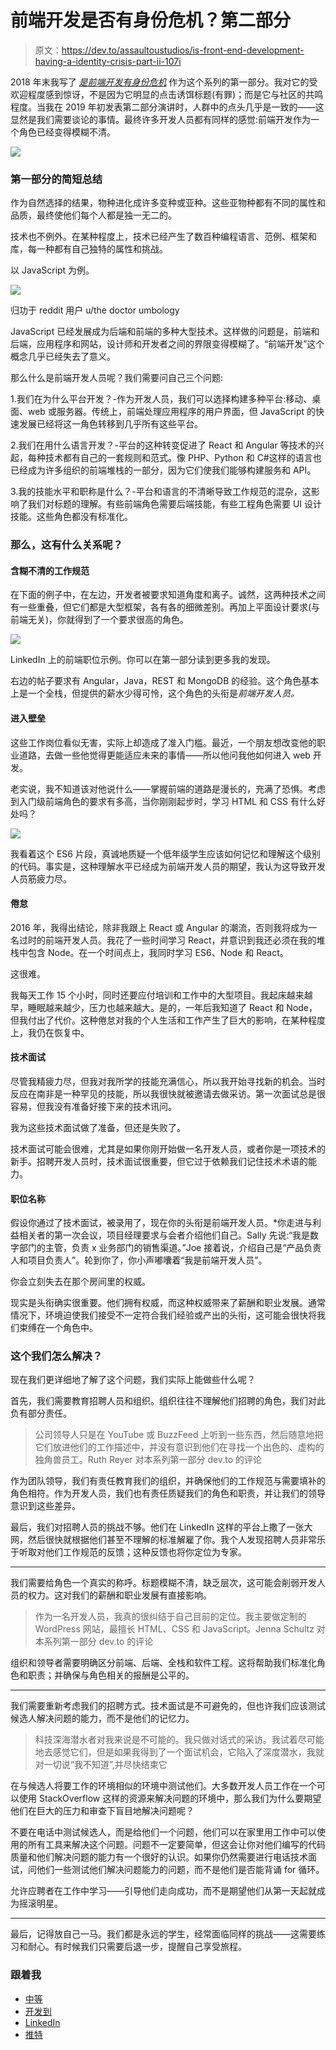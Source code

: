 # 前端开发是否有身份危机？第二部分

> 原文：<https://dev.to/assaultoustudios/is-front-end-development-having-a-identity-crisis-part-ii-107i>

2018 年末我写了 [*是前端开发有身份危机*](https://hackernoon.com/is-front-end-development-having-an-identity-crisis-2dfcc5951192) 作为这个系列的第一部分。我对它的受欢迎程度感到惊讶，不是因为它明显的点击诱饵标题(有罪)；而是它与社区的共鸣程度。当我在 2019 年初发表第二部分演讲时，人群中的点头几乎是一致的——这显然是我们需要谈论的事情。最终许多开发人员都有同样的感觉:前端开发作为一个角色已经变得模糊不清。

[![](img/a50d104c12d6012f0af7e9850447ba7d.png)](https://res.cloudinary.com/practicaldev/image/fetch/s--LdGMzg50--/c_limit%2Cf_auto%2Cfl_progressive%2Cq_auto%2Cw_880/https://cdn-images-1.medium.com/max/800/1%2ACghLMb5sCmcWrFsbnCAIOg.jpeg)

### 第一部分的简短总结

作为自然选择的结果，物种进化成许多变种或亚种。这些亚物种都有不同的属性和品质，最终使他们每个人都是独一无二的。

技术也不例外。在某种程度上，技术已经产生了数百种编程语言、范例、框架和库，每一种都有自己独特的属性和挑战。

以 JavaScript 为例。

[![](img/8c55813f4ef63c9070e431223a3cc9ac.png)](https://res.cloudinary.com/practicaldev/image/fetch/s--FP_UbXgs--/c_limit%2Cf_auto%2Cfl_progressive%2Cq_auto%2Cw_880/https://cdn-images-1.medium.com/max/800/1%2A7xr9moqDLrdDYJFCFDXnYw.jpeg)

归功于 reddit 用户 u/the doctor umbology

JavaScript 已经发展成为后端和前端的多种大型技术。这样做的问题是，前端和后端，应用程序和网站，设计师和开发者之间的界限变得模糊了。“前端开发”这个概念几乎已经失去了意义。

那么什么是前端开发人员呢？我们需要问自己三个问题:

1.我们在为什么平台开发？-作为开发人员，我们可以选择构建多种平台:移动、桌面、web 或服务器。传统上，前端处理应用程序的用户界面，但 JavaScript 的快速发展已经将这一角色转移到几乎所有这些平台。

2.我们在用什么语言开发？-平台的这种转变促进了 React 和 Angular 等技术的兴起，每种技术都有自己的一套规则和范式。像 PHP、Python 和 C#这样的语言也已经成为许多组织的前端堆栈的一部分，因为它们使我们能够构建服务和 API。

3.我的技能水平和职称是什么？-平台和语言的不清晰导致工作规范的混杂，这影响了我们对标题的理解。有些前端角色需要后端技能，有些工程角色需要 UI 设计技能。这些角色都没有标准化。

### 那么，这有什么关系呢？

#### 含糊不清的工作规范

在下面的例子中，在左边，开发者被要求知道角度和离子。诚然，这两种技术之间有一些重叠，但它们都是大型框架，各有各的细微差别。再加上平面设计要求(与前端无关)，你就得到了一个要求很高的角色。

[![](img/c32428330b663c01f44c390458bc7c6b.png)](https://res.cloudinary.com/practicaldev/image/fetch/s--ajU0bq54--/c_limit%2Cf_auto%2Cfl_progressive%2Cq_auto%2Cw_880/https://cdn-images-1.medium.com/max/800/1%2Ao7olllyklODihvuRd-0DNA.jpeg)

LinkedIn 上的前端职位示例。你可以在第一部分读到更多我的发现。

右边的帖子要求有 Angular，Java，REST 和 MongoDB 的经验。这个角色基本上是一个全栈，但提供的薪水少得可怜，这个角色的头衔是*前端开发人员。*

#### 进入壁垒

这些工作岗位看似无害，实际上却造成了准入门槛。最近，一个朋友想改变他的职业道路，去做一些他觉得更能适应未来的事情——所以他问我他如何进入 web 开发。

老实说，我不知道该对他说什么——掌握前端的道路是漫长的，充满了恐惧。考虑到入门级前端角色的要求有多高，当你刚刚起步时，学习 HTML 和 CSS 有什么好处吗？

[![](img/4bce0b908b89c4597be0f2c16aac9fcf.png)](https://res.cloudinary.com/practicaldev/image/fetch/s--_OlnvCEw--/c_limit%2Cf_auto%2Cfl_progressive%2Cq_auto%2Cw_880/https://cdn-images-1.medium.com/max/800/1%2ANSeeAcAhslCusHUVcEIGyw.png)

我看着这个 ES6 片段，真诚地质疑一个低年级学生应该如何记忆和理解这个级别的代码。事实是，这种理解水平已经成为前端开发人员的期望，我认为这导致开发人员筋疲力尽。

#### 倦怠

2016 年，我得出结论，除非我跟上 React 或 Angular 的潮流，否则我将成为一名过时的前端开发人员。我花了一些时间学习 React，并意识到我还必须在我的堆栈中包含 Node。在一个时间点上，我同时学习 ES6、Node 和 React。

这很难。

我每天工作 15 个小时，同时还要应付培训和工作中的大型项目。我起床越来越早，睡眠越来越少，压力也越来越大。是的，一年后我知道了 React 和 Node，但我付出了代价。这种倦怠对我的个人生活和工作产生了巨大的影响，在某种程度上，我仍在恢复中。

#### 技术面试

尽管我精疲力尽，但我对我所学的技能充满信心，所以我开始寻找新的机会。当时反应在南非是一种罕见的技能，所以我很快就被邀请去做采访。第一次面试总是很容易，但我没有准备好接下来的技术讯问。

我为这些技术面试做了准备，但还是失败了。

技术面试可能会很难，尤其是如果你刚开始做一名开发人员，或者你是一项技术的新手。招聘开发人员时，技术面试很重要，但它过于依赖我们记住技术术语的能力。

#### 职位名称

假设你通过了技术面试，被录用了，现在你的头衔是前端开发人员。*你走进与利益相关者的第一次会议，项目经理要求与会者介绍他们自己。Sally 先说:“我是数字部门的主管，负责 x 业务部门的销售渠道。”Joe 接着说，介绍自己是“产品负责人和项目负责人”。轮到你了，你小声嘟囔着“我是前端开发人员”。

你会立刻失去在那个房间里的权威。

现实是头衔确实很重要。他们拥有权威，而这种权威带来了薪酬和职业发展。通常情况下，环境迫使我们接受不一定符合我们经验或产出的头衔，这可能会很快将我们束缚在一个角色中。

### 这个我们怎么解决？

现在我们更详细地了解了这个问题，我们实际上能做些什么呢？

首先，我们需要教育招聘人员和组织。组织往往不理解他们招聘的角色，我们对此负有部分责任。

> 公司领导人只是在 YouTube 或 BuzzFeed 上听到一些东西，然后随意地把它们放进他们的工作描述中，并没有意识到他们在寻找一个出色的、虚构的独角兽员工。Ruth Reyer 对本系列第一部分 dev.to 的评论

作为团队领导，我们有责任教育我们的组织，并确保他们的工作规范与需要填补的角色相符。作为开发人员，我们也有责任质疑我们的角色和职责，并让我们的领导意识到这些差异。

最后，我们对招聘人员的挑战不够。他们在 LinkedIn 这样的平台上撒了一张大网，然后很快就根据他们甚至不理解的标准解雇了你。我个人发现招聘人员非常乐于听取对他们工作规范的反馈；这种反馈也将你定位为专家。

* * *

我们需要给角色一个真实的称呼。标题模糊不清，缺乏层次，这可能会削弱开发人员的权力。这对我们的薪酬和职业发展有直接影响。

> 作为一名开发人员，我真的很纠结于自己目前的定位。我主要做定制的 WordPress 网站，最擅长 HTML、CSS 和 JavaScript。Jenna Schultz 对本系列第一部分 dev.to 的评论

组织和领导者需要明确区分前端、后端、全栈和软件工程。这将帮助我们标准化角色和职责；并确保与角色相关的报酬是公平的。

* * *

我们需要重新考虑我们的招聘方式。技术面试是不可避免的，但也许我们应该测试候选人解决问题的能力，而不是他们的记忆力。

> 科技深海潜水者对我来说是不可能的。我只做对话式的采访。我试着尽可能地去感觉它们，但是如果我得到了一个面试机会，它陷入了深度潜水，我就对一切说“我不知道”,并尽快结束它

在与候选人将要工作的环境相似的环境中测试他们。大多数开发人员工作在一个可以使用 StackOverflow 这样的资源来解决问题的环境中，那么我们为什么要期望他们在巨大的压力和审查下盲目地解决问题呢？

不要在电话中测试候选人，而是给他们一个问题，他们可以在家里用工作中可以使用的所有工具来解决这个问题。问题不一定要简单，但这会让你对他们编写的代码质量和他们解决问题的能力有一个很好的认识。如果你仍然需要进行电话技术面试，问他们一些测试他们解决问题能力的问题，而不是他们是否能背诵 for 循环。

允许应聘者在工作中学习——引导他们走向成功，而不是期望他们从第一天起就成为摇滚明星。

* * *

最后，记得放自己一马。我们都是永远的学生，经常面临同样的挑战——这需要练习和耐心。有时候我们只需要后退一步，提醒自己享受旅程。

### 跟着我

*   [中等](https://medium.com/@vernonjoyce)
*   [开发到](https://dev.to/assaultoustudios)
*   [LinkedIn](https://www.linkedin.com/in/vernon-joyce-45b7624b/)
*   [推特](https://twitter.com/vj_hiriji)